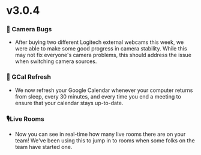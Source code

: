 # v3.0.4

### 📸 Camera Bugs
 - After buying two different Logitech external webcams this week, we were able to make some good progress in camera stability. While this may not fix everyone's camera problems, this should address the issue when switching camera sources.

### 📆 GCal Refresh
 - We now refresh your Google Calendar whenever your computer returns from sleep, every 30 minutes, and every time you end a meeting to ensure that your calendar stays up-to-date.

### 🎙️Live Rooms
 - Now you can see in real-time how many live rooms there are on your team! We've been using this to jump in to rooms when some folks on the team have started one.
